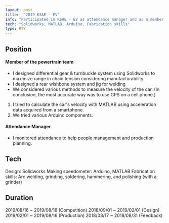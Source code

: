 ```yaml
---
layout: post
title:  "2019 KSAE - EV"
info: "Participated in KSAE - EV as attendance manager and as a member of the club 'Run to You'"
tech: "Solidworks, MATLAB, Arduino, Fabrication skills"
type: RTY
---
```


## Position
#### Member of the powertrain team
- I designed differential gear & turnbuckle system using Solidworks to maximize range in chain tension considering manufacturability.
- I designed a rear wishbone system and jig for welding
- We considered various methods to measure the velocity of the car. (In conclusion, the most accurate way was to use GPS on a cell phone.)
1) I tried to calculate the car's velocity with MATLAB using acceleration data acquired from a smartphone.
2) We tried various Arduino components.
#### Attendance Manager
- I monitored attendance to help people management and production planning.

## Tech
Design: Solidworks
Making speedometer: Arduino, MATLAB
Fabrication skills: Arc welding, grinding, soldering, hammering, and polishing (with a grinder)

## Duration
2019/08/16 ~ 2019/08/18 (Competition)
2018/09/01 ~ 2019/02/01 (Design)
2019/02/01 ~ 2019/08/16 (Production)
2018/08/17 ~ 2018/08/31 (Feedback)